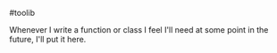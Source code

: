 #toolib

Whenever I write a function or class I feel I'll need at some point in the future, I'll put it here.
